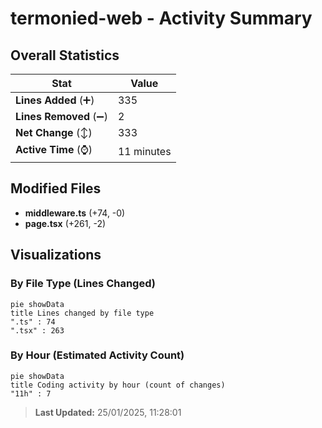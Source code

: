# termonied-web - Activity Summary 

## Overall Statistics

| Stat                   | Value                                                             |
| ---------------------- | ----------------------------------------------------------------- |
| **Lines Added** (➕)   | 335                                          |
| **Lines Removed** (➖) | 2                                        |
| **Net Change** (↕)    | 333                |
| **Active Time** (⌚)   | 11 minutes |


## Modified Files
- **middleware.ts** (+74, -0)
- **page.tsx** (+261, -2)

## Visualizations

### By File Type (Lines Changed)

```mermaid
pie showData
title Lines changed by file type
".ts" : 74
".tsx" : 263
```

### By Hour (Estimated Activity Count)

```mermaid
pie showData
title Coding activity by hour (count of changes)
"11h" : 7
```


> **Last Updated:** 25/01/2025, 11:28:01